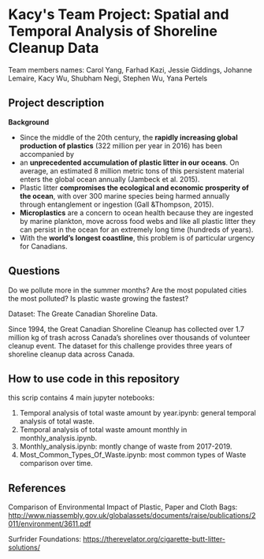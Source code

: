 # Kacy's Team Project: Spatial and Temporal Analysis of  Shoreline Cleanup Data

Team members names: Carol Yang, Farhad Kazi, Jessie Giddings, Johanne Lemaire, Kacy Wu, Shubham Negi, Stephen Wu, Yana Pertels

## Project description
**Background**

 - Since the middle of the 20th century, the **rapidly increasing global production of plastics** (322 million per year in 2016) has been accompanied by 
 - an **unprecedented accumulation of plastic litter in our oceans**. On average,  an  estimated  8  million  metric  tons of  this  persistent  material  enters  the  global  ocean  annually (Jambeck et al. 2015). 
 - Plastic litter **compromises the ecological and economic prosperity of the ocean**, with over 300 marine species being harmed annually through entanglement or ingestion (Gall &Thompson, 2015).
 - **Microplastics** are a concern to ocean health because they are ingested by marine plankton, move across food webs and like all plastic litter they can persist in the ocean for an extremely long time (hundreds of years).  
 - With the **world’s longest coastline**, this problem is of particular urgency for Canadians.


## Questions
Do we pollute more in the summer months?
Are the most populated cities the most polluted?
Is plastic waste growing the fastest? 

Dataset:
The Greate Canadian Shoreline Data.

Since 1994, the Great Canadian Shoreline Cleanup has collected over 1.7 million kg of trash across Canada’s shorelines over thousands of volunteer cleanup event. The dataset for this challenge provides three years of shoreline cleanup data across Canada.

## How to use code in this repository

this scrip contains 4 main jupyter notebooks:
1. Temporal analysis of total waste amount by year.ipynb: general temporal analysis of total waste.
2. Temporal analysis of total waste amount monthly in monthly_analysis.ipynb.
3. Monthly_analysis.ipynb: montly change of waste from 2017-2019.
4. Most_Common_Types_Of_Waste.ipynb: most common types of Waste comparison over time. 

## References
Comparison of Environmental Impact of Plastic, Paper and Cloth Bags: http://www.niassembly.gov.uk/globalassets/documents/raise/publications/2011/environment/3611.pdf

Surfrider Foundations: 
https://therevelator.org/cigarette-butt-litter-solutions/
